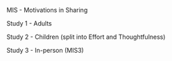 MIS - Motivations in Sharing

Study 1 - Adults

Study 2 - Children (split into Effort and Thoughtfulness)

Study 3 - In-person (MIS3)
